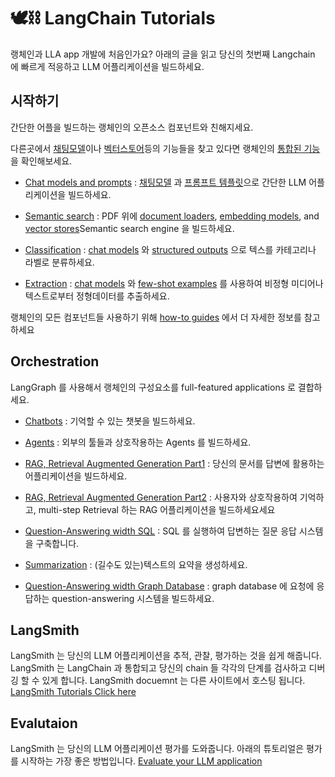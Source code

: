 # 🕊️⛓ LangChain Tutorials

랭체인과 LLA app 개발에 처음인가요? 아래의 글을 읽고 당신의 첫번째 Langchain 에 빠르게 적응하고 LLM 어플리케이션을 빌드하세요.

## 시작하기 
간단한 어플을 빌드하는 랭체인의 오픈소스 컴포넌트와 친해지세요.

다른곳에서  [채팅모델](../archive/chatmodels.md)이나  [벡터스토어](../archive/vectorstores.md)등의 기능들을 찾고 있다면 랭체인의  [통합된 기능](../archive/intergrations.md)을 확인해보세요. 

* [Chat models and prompts](../archive/chatmodelsandpropts.md) :  [채팅모델](../archive/chatmodels.md) 과  [프롬프트 템플릿](../archive/prompttemplates.md)으로 간단한 LLM 어플리케이션을 빌드하세요.

*  [Semantic search](../archive/semanticsearch.md) : PDF 위에  [document loaders](../archive/documentloaders.md),  [embedding models](../archive/embeddingmodels.md), and  [vector stores](../archive/vectorstores.md)Semantic search engine 을 빌드하세요.

*  [Classification](../archive/classification.md) :  [chat models](../archive/chatmodels.md) 와  [structured outputs](../archive/strucuredoutputs.md) 으로 텍스를 카테고리나 라벨로 분류하세요.

*  [Extraction](../archive/extraction.md) :  [chat models](../archive/chatmodels.md) 와  [few-shot examples](../archive/fewshotexamples.md) 를 사용하여 비정형 미디어나 텍스트로부터 정형데이터를 추출하세요.

랭체인의 모든 컴포넌트들 사용하기 위해  [how-to guides](/0.%20Tutorials%20한국어/How-to%20guides.md) 에서 더 자세한 정보를 참고하세요

## Orchestration

LangGraph 를 사용해서 랭체인의 구성요소를 full-featured applications 로 결합하세요.

*  [Chatbots](../archive/chatbots.md) : 기억할 수 있는 챗봇을 빌드하세요.

*  [Agents](../archive/agents.md) : 외부의 툴들과 상호작용하는 Agents 를 빌드하세요.

*  [RAG, Retrieval Augmented Generation Part1](../archive/retrievalaugmentedgenerations1.md) : 당신의 문서를 답변에 활용하는 어플리케이션을 빌드하세요.

*  [RAG, Retrieval Augmented Generation Part2](../archive/retrievalaugmentedgenerations2.md) : 사용자와 상호작용하여 기억하고, multi-step Retrieval 하는 RAG 어플리케이션을 빌드하세요세요

*  [Question-Answering width SQL](../archive/questionansweringwithsql.md) : SQL 를 실행하여 답변하는 질문 응답 시스템을 구축합니다. 

*  [Summarization](../archive/summarization.md) : (길수도 있는)텍스트의 요약을 생성하세요.

*  [Question-Answering width Graph Database](../archive/questionansweringwithgraphdatabases.md) : graph database 에 요청에 응답하는 question-answering 시스템을 빌드하세요.

## LangSmith

LangSmith 는 당신의 LLM 어플리케이션을 추적, 관찰, 평가하는 것을 쉽게 해줍니다. LangSmith 는 LangChain 과 통합되고 당신의 chain 들 각각의 단계를 검사하고 디버깅 할 수 있게 합니다. LangSmith docuemnt 는 다른 사이트에서 호스팅 됩니다.  [LangSmith Tutorials Click here](https://docs.smith.langchain.com/)


## Evalutaion

LangSmith 는 당신의 LLM 어플리케이션 평가를 도와줍니다. 
아래의 튜토리얼은 평가를 시작하는 가장 좋은 방법입니다.
 [Evaluate your LLM application](https://docs.smith.langchain.com/evaluation/tutorials/evaluation)
